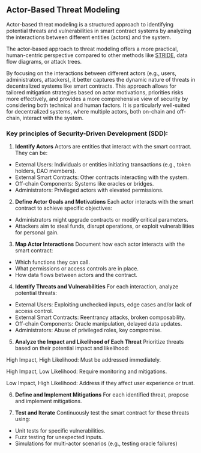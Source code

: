 ## Actor-Based Threat Modeling 
Actor-based threat modeling is a structured approach to identifying potential threats and vulnerabilities in smart contract systems by analyzing the interactions between different entities (actors) and the system.

The actor-based approach to threat modeling offers a more practical, human-centric perspective compared to other methods like [STRIDE](https://en.wikipedia.org/wiki/STRIDE_model), data flow diagrams, or attack trees.

By focusing on the interactions between different actors (e.g., users, administrators, attackers), it better captures the dynamic nature of threats in decentralized systems like smart contracts. This approach allows for tailored mitigation strategies based on actor motivations, priorities risks more effectively, and provides a more comprehensive view of security by considering both technical and human factors. It is particularly well-suited for decentralized systems, where multiple actors, both on-chain and off-chain, interact with the system.

### Key principles of Security-Driven Development (SDD):

1. **Identify Actors**
Actors are entities that interact with the smart contract. They can be:

* External Users: Individuals or entities initiating transactions (e.g., token holders, DAO members).
* External Smart Contracts: Other contracts interacting with the system.
* Off-chain Components: Systems like oracles or bridges.
* Administrators: Privileged actors with elevated permissions.

2. **Define Actor Goals and Motivations**
Each actor interacts with the smart contract to achieve specific objectives:

* Administrators might upgrade contracts or modify critical parameters.
* Attackers aim to steal funds, disrupt operations, or exploit vulnerabilities for personal gain.

3. **Map Actor Interactions**
Document how each actor interacts with the smart contract:

* Which functions they can call.
* What permissions or access controls are in place.
* How data flows between actors and the contract.

4. **Identify Threats and Vulnerabilities**
For each interaction, analyze potential threats:

* External Users: Exploiting unchecked inputs, edge cases and/or lack of access control.
* External Smart Contracts: Reentrancy attacks, broken composability.
* Off-chain Components: Oracle manipulation, delayed data updates.
* Administrators: Abuse of privileged roles, key compromise.

5. **Analyze the Impact and Likelihood of Each Threat**
Prioritize threats based on their potential impact and likelihood:

High Impact, High Likelihood: Must be addressed immediately.

High Impact, Low Likelihood: Require monitoring and mitigations.

Low Impact, High Likelihood: Address if they affect user experience or trust.

6. **Define and Implement Mitigations**
For each identified threat, propose and implement mitigations.

7. **Test and Iterate**
Continuously test the smart contract for these threats using:

* Unit tests for specific vulnerabilities.
* Fuzz testing for unexpected inputs.
* Simulations for multi-actor scenarios (e.g., testing oracle failures)